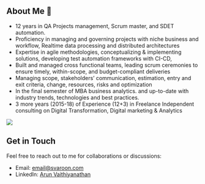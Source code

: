 ## About Me 👋

- 12 years in QA Projects management, Scrum master, and SDET automation.
- Proficiency in managing and governing projects with niche business and workflow, Realtime data processing and distributed architectures
- Expertise in agile methodologies, conceptualizing & implementing solutions, developing test automation frameworks with CI-CD,
- Built and managed cross functional teams, leading scrum ceremonies to ensure timely, within-scope, and budget-compliant deliveries
- Managing scope, stakeholders’ communication, estimation, entry and exit criteria, change, resources, risks and optimization
- In the final semester of MBA business analytics. and up-to-date with industry trends, technologies and best practices.
- 3 more years (2015-18) of Experience (12+3) in Freelance Independent consulting on Digital Transformation, Digital marketing & Analytics


![](https://komarev.com/ghpvc/?username=svaroon)

## Get in Touch

Feel free to reach out to me for collaborations or discussions:

- Email: [email@svaroon.com](mailto:email@svaroon.com)
- LinkedIn: [Arun Vaithiyanathan](https://www.linkedin.com/in/svaroon/)

<!--
**svaroon/svaroon** is a ✨ _special_ ✨ repository because its `README.md` (this file) appears on your GitHub profile.

Here are some ideas to get you started:

- 🔭 I’m currently working on ...
- 🌱 I’m currently learning ...
- 👯 I’m looking to collaborate on ...
- 🤔 I’m looking for help with ...
- 💬 Ask me about ...
- 📫 How to reach me: ...
- 😄 Pronouns: ...
- ⚡ Fun fact: ...
-->
